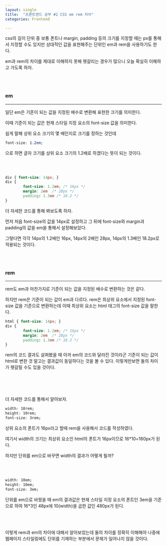 ```yaml
---
layout: single
title:  "프론트엔드 공부 #2 CSS em rem 차이"
categories: Frontend

---
```


css의 길이 단위 중 보통 폰트나 margin, padding 등의 크기를 지정할 때는 px를 통해서 지정할 수도 있지만 상대적인 값을 표현해주는 단위인 em과 rem을 사용하기도 한다. 

em과 rem의 차이를 제대로 이해하지 못해 헷갈리는 경우가 많으니 오늘 확실히 이해하고 가도록 하자.

 <br/><br/>

### em

---

일단 em은 기준이 되는 값을 지정된 배수로 변환해 표현한 크기를 의미한다.

이때 기준이 되는 값은 현재 스타일 지정 요소의 font-size 값을 의미한다.

쉽게 말해 상위 요소 크기의 몇 배인지로 크기를 정하는 것인데

```css
font-size: 1.2em;
```

으로 하면 글자 크기를 상위 요소 크기의 1.2배로 하겠다는 뜻이 되는 것이다.

  <br/><br/>

```css
div { font-size: 14px; }
div { 
		font-size: 1.2em; /* 16px */
		margin: 2em  /* 28px */
		padding: 1.3em /* 18.2 */
}
```

더 자세한 코드를 통해 봐보도록 하자. 

먼저 처음 font-size의 값을 14px로 설정하고 그 뒤에 font-size와 margin과 padding의 값을 em을 통해서 설정해보았다.  

그렇다면 각각 14px의 1.2배인 16px, 14px의 2배인 28px, 14px의 1.3배인 18.2px로 적용되는 것이다.

  <br/><br/>

### rem

---

rem도 em과 마찬가지로 기준이 되는 값을 지정된 배수로 변환하는 것은 같다.

하지만 rem은 기준이 되는 값이 em과 다르다. rem은 최상위 요소에서 지정된 font-size 값을 기준으로 변환하는데 이때 최상위 요소는 html 태그의 font-size 값을 말한다.

```css
html { font-size: 14px; }
div { 
		font-size: 1.2em; /* 16px */
		margin: 2em  /* 28px */
		padding: 1.3em /* 18.2 */
}
```

rem의 코드 결과도 살펴봤을 때 아까 em의 코드와 달라진 것이라곤 기준이 되는 값이 html로 변한 것 말고는 결과값이 동일하다는 것을 볼 수 있다. 이렇게만보면 둘의 차이가  헷갈릴 수도 있을 것이다.

 <br/><br/>
 <br/><br/>
더 자세한 코드를 통해서 알아보자.



```css
width: 10rem;
height: 10rem;
font-size: 3rem;
```

상위 요소의 폰트가 16px라고 할때 rem을 사용해서 코드를 작성하였다.

여기서 width의 크기는 최상위 요소인 html의 폰트가 16px이므로 16*10=160px가 된다.



하지만 단위를 em으로 바꾸면 width의 결과가 어떻게 될까?

 <br/><br/>

```css
width: 10em;
height: 10em;
font-size: 3em;
```

단위를 em으로 바꿨을 때 em의 결과값은 현재 스타일 지정 요소의 폰트인 3em을 기준으로 하여 16*3인 48px에 10(width)을 곱한 값인 480px가 된다. 
 <br/><br/>

 <br/><br/>
이렇게 rem과 em의 차이에 대해서 알아보았는데 둘의 차이를 정확히 이해해야 나중에 웹페이지 스타일링에도 단위를 기재하는 부분에서 문제가 일어나지 않을 것이다.

